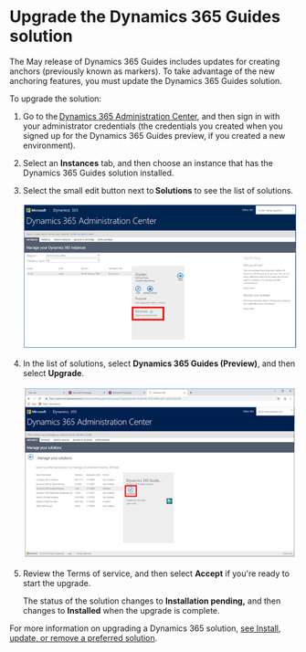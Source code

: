 

# Upgrade the Dynamics 365 Guides solution

The May release of Dynamics 365 Guides includes updates for creating anchors (previously known as markers). To take advantage 
of the new anchoring features, you must update the Dynamics 365 Guides solution.

To upgrade the solution:

1. Go to the [Dynamics 365 Administration Center](https://port.crm.dynamics.com/G/Instances/InstancePicker.aspx), and then sign in with 
your administrator credentials (the credentials you created when you signed up for the Dynamics 365 Guides preview, if 
you created a new environment). 

2. Select an **Instances** tab, and then choose an instance that has the Dynamics 365 Guides solution installed.

3. Select the small edit button next to **Solutions** to see the list of solutions. 
 
   ![Solutions button)](media/solutions.PNG "Solutions button")
 
4. In the list of solutions, select **Dynamics 365 Guides (Preview)**, and then select **Upgrade**.  
 
   ![Upgrade button)](media/upgrade.PNG "Upgrade button")
   
5. Review the Terms of service, and then select **Accept** if you're ready to start the upgrade. 

   The status of the solution changes to **Installation pending,** and then changes to **Installed** when the upgrade is complete. 
 
For more information on upgrading a Dynamics 365 solution, [see Install, update, or remove a preferred solution](https://docs.microsoft.com/dynamics365/customer-engagement/admin/install-remove-preferred-solution).
